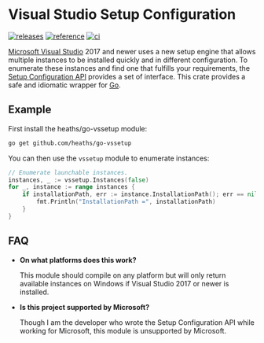 # Visual Studio Setup Configuration

[![releases](https://img.shields.io/github/v/release/heaths/go-vssetup.svg?logo=github)](https://github.com/heaths/go-vssetup/releases/latest)
[![reference](https://pkg.go.dev/badge/github.com/heaths/go-vssetup.svg)](https://pkg.go.dev/github.com/heaths/go-vssetup)
[![ci](https://github.com/heaths/go-vssetup/actions/workflows/ci.yml/badge.svg)](https://github.com/heaths/go-vssetup/actions/workflows/ci.yml)

[Microsoft Visual Studio](https://visualstudio.microsoft.com) 2017 and newer uses a new setup engine that allows multiple instances to be installed quickly and in different configuration. To enumerate these instances and find one that fulfills your requirements, the [Setup Configuration API](https://devblogs.microsoft.com/setup/documentation-available-for-the-setup-configuration-api) provides a set of interface. This crate provides a safe and idiomatic wrapper for [Go](https://golang.org).

## Example

First install the heaths/go-vssetup module:

```bash
go get github.com/heaths/go-vssetup
```

You can then use the `vssetup` module to enumerate instances:

```go
// Enumerate launchable instances.
instances, _ := vssetup.Instances(false)
for _, instance := range instances {
    if installationPath, err := instance.InstallationPath(); err == nil {
        fmt.Println("InstallationPath =", installationPath)
    }
}
```

## FAQ

* **On what platforms does this work?**

  This module should compile on any platform but will only return available instances on Windows if Visual Studio 2017 or newer is installed.

* **Is this project supported by Microsoft?**

  Though I am the developer who wrote the Setup Configuration API while working for Microsoft, this module is unsupported by Microsoft.
